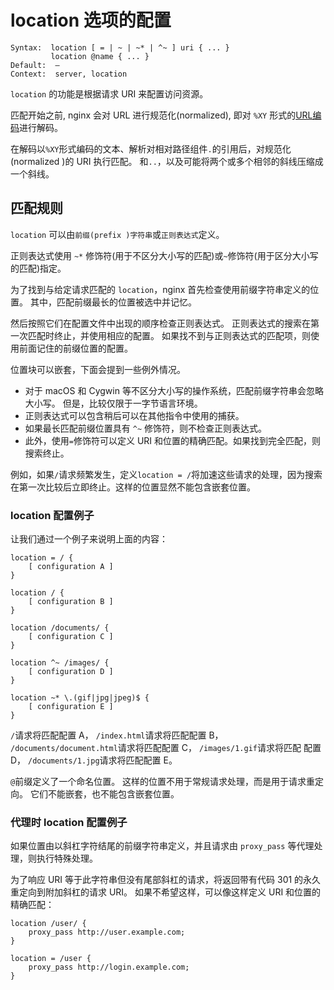 # location 选项的配置

```nginx
Syntax:  location [ = | ~ | ~* | ^~ ] uri { ... }
         location @name { ... }
Default:  —
Context:  server, location
```

`location` 的功能是根据请求 URI 来配置访问资源。


匹配开始之前, nginx 会对 URL 进行规范化(normalized), 即对 `%XY` 形式的[URL编码](nginx/functions/encode.md)进行解码。

在解码以`%XY`形式编码的文本、解析对相对路径组件`.`的引用后，对规范化(normalized )的 URI 执行匹配。 和`..`，以及可能将两个或多个相邻的斜线压缩成一个斜线。

## 匹配规则

`location` 可以由`前缀(prefix )字符串`或`正则表达式`定义。

正则表达式使用 `~*` 修饰符(用于不区分大小写的匹配)或`~`修饰符(用于区分大小写的匹配)指定。

为了找到与给定请求匹配的 `location`，nginx 首先检查使用前缀字符串定义的位置。
其中，匹配前缀最长的位置被选中并记忆。

然后按照它们在配置文件中出现的顺序检查正则表达式。
正则表达式的搜索在第一次匹配时终止，并使用相应的配置。
如果找不到与正则表达式的匹配项，则使用前面记住的前缀位置的配置。

位置块可以嵌套，下面会提到一些例外情况。

- 对于 macOS 和 Cygwin 等不区分大小写的操作系统，匹配前缀字符串会忽略大小写。 但是，比较仅限于一字节语言环境。
- 正则表达式可以包含稍后可以在其他指令中使用的捕获。
- 如果最长匹配前缀位置具有 `^~` 修饰符，则不检查正则表达式。
- 此外，使用`=`修饰符可以定义 URI 和位置的精确匹配。如果找到完全匹配，则搜索终止。

例如，如果`/`请求频繁发生，定义`location = /`将加速这些请求的处理，因为搜索在第一次比较后立即终止。这样的位置显然不能包含嵌套位置。

### location 配置例子

让我们通过一个例子来说明上面的内容：

```nginx
location = / {
    [ configuration A ]
}

location / {
    [ configuration B ]
}

location /documents/ {
    [ configuration C ]
}

location ^~ /images/ {
    [ configuration D ]
}

location ~* \.(gif|jpg|jpeg)$ {
    [ configuration E ]
}
```

`/`请求将匹配配置 A，
`/index.html`请求将匹配配置 B，
`/documents/document.html`请求将匹配配置 C，
`/images/1.gif`请求将匹配 配置 D，
`/documents/1.jpg`请求将匹配配置 E。

`@`前缀定义了一个命名位置。
这样的位置不用于常规请求处理，而是用于请求重定向。 它们不能嵌套，也不能包含嵌套位置。

### 代理时 location 配置例子

如果位置由以斜杠字符结尾的前缀字符串定义，并且请求由 `proxy_pass` 等代理处理，则执行特殊处理。

为了响应 URI 等于此字符串但没有尾部斜杠的请求，将返回带有代码 301 的永久重定向到附加斜杠的请求 URI。
如果不希望这样，可以像这样定义 URI 和位置的精确匹配：

```nginx
location /user/ {
    proxy_pass http://user.example.com;
}

location = /user {
    proxy_pass http://login.example.com;
}
```
